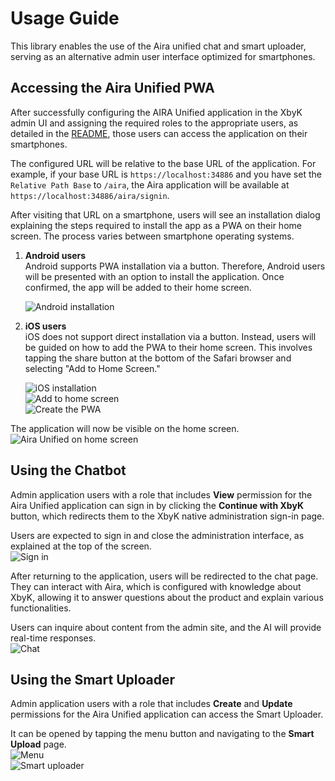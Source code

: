 # Usage Guide

This library enables the use of the Aira unified chat and smart uploader, serving as an alternative admin user interface optimized for smartphones.

## Accessing the Aira Unified PWA

After successfully configuring the AIRA Unified application in the XbyK admin UI and assigning the required roles to the appropriate users, as detailed in the [README](../README.md), those users can access the application on their smartphones.

The configured URL will be relative to the base URL of the application. For example, if your base URL is `https://localhost:34886` and you have set the `Relative Path Base` to `/aira`, the Aira application will be available at `https://localhost:34886/aira/signin`.

After visiting that URL on a smartphone, users will see an installation dialog explaining the steps required to install the app as a PWA on their home screen. The process varies between smartphone operating systems.

1. **Android users**  
   Android supports PWA installation via a button. Therefore, Android users will be presented with an option to install the application. Once confirmed, the app will be added to their home screen.

   ![Android installation](/images/AiraUnifiedInstallationDialogAndroid.png)

2. **iOS users**  
   iOS does not support direct installation via a button. Instead, users will be guided on how to add the PWA to their home screen. This involves tapping the share button at the bottom of the Safari browser and selecting "Add to Home Screen."

   ![iOS installation](/images/AiraUnifiedInstallationDialogIOS.jpg)  
   ![Add to home screen](/images/AiraUnifiedAddToHomeScreen.jpg)  
   ![Create the PWA](/images/AiraUnifiedCreatePWA.jpg)  

The application will now be visible on the home screen.  
![Aira Unified on home screen](/images/AiraUnifiedOnHomeScreen.jpg)

## Using the Chatbot

Admin application users with a role that includes **View** permission for the Aira Unified application can sign in by clicking the **Continue with XbyK** button, which redirects them to the XbyK native administration sign-in page.

Users are expected to sign in and close the administration interface, as explained at the top of the screen.  
![Sign in](/images/AiraUnifiedSignIn.jpg)

After returning to the application, users will be redirected to the chat page.  
They can interact with Aira, which is configured with knowledge about XbyK, allowing it to answer questions about the product and explain various functionalities.

Users can inquire about content from the admin site, and the AI will provide real-time responses.  
![Chat](/images/AiraUnifiedChat.jpg)

## Using the Smart Uploader

Admin application users with a role that includes **Create** and **Update** permissions for the Aira Unified application can access the Smart Uploader.

It can be opened by tapping the menu button and navigating to the **Smart Upload** page.  
![Menu](/images/AiraUnifiedNavigation.jpg)  
![Smart uploader](/images/SmartAssetUploader.jpg)
